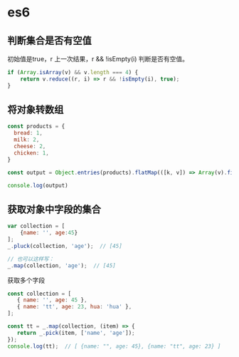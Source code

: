 # es6

## 判断集合是否有空值

初始值是true，r 上一次结果，r && !isEmpty(i) 判断是否有空值。

```js
if (Array.isArray(v) && v.length === 4) {
    return v.reduce((r, i) => r && !isEmpty(i), true);
}
```

## 将对象转数组

```js
const products = {
  bread: 1,
  milk: 2,
  cheese: 2,
  chicken: 1,
}

const output = Object.entries(products).flatMap(([k, v]) => Array(v).fill(k))

console.log(output)
```

## 获取对象中字段的集合

```js
var collection = [
    {name: '', age:45}
];
_.pluck(collection, 'age');  // [45]

// 也可以这样写：
_.map(collection, 'age');  // [45]
```

获取多个字段

```js
const collection = [
   { name: '', age: 45 },
   { name: 'tt', age: 23, hua: 'hua' },
];

const tt = _.map(collection, (item) => {
   return _.pick(item, ['name', 'age']);
});
console.log(tt);  // [ {name: "", age: 45}, {name: "tt", age: 23} ]
```
